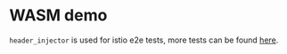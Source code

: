 # WASM demo

`header_injector` is used for istio e2e tests, more tests can be found [here](https://github.com/istio-ecosystem/wasm-extensions).
